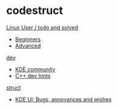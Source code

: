 # codestruct

[Linux User / todo and solved]()

  * [Beginners](linux-user/linux-beginners-notes.md)
  * [Advanced](linux-user/linux-advanced-notes.md)

[dev]()

  * [KDE community](dev/kde-community.md)
  * [C++ dev hints](dev/dev-hints.md)

[struct]()

  * [KDE UI: Bugs, annoyances and wishes](struct/struct-main.md)
